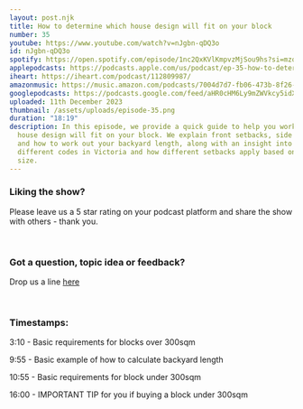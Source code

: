 ```yaml
---
layout: post.njk
title: How to determine which house design will fit on your block
number: 35
youtube: https://www.youtube.com/watch?v=nJgbn-qDQ3o
id: nJgbn-qDQ3o
spotify: https://open.spotify.com/episode/1nc2QxKVlKmpvzMjSou9hs?si=mzq27xo5QuyHUi3lPnIKhg
applepodcasts: https://podcasts.apple.com/us/podcast/ep-35-how-to-determine-which-house-design-will-fit/id1681936589?i=1000638111671
iheart: https://iheart.com/podcast/112809987/
amazonmusic: https://music.amazon.com/podcasts/7004d7d7-fb06-473b-8f26-8ce9992cac11
googlepodcasts: https://podcasts.google.com/feed/aHR0cHM6Ly9mZWVkcy5idXp6c3Byb3V0LmNvbS8yMTM5MTU1LnJzcw==
uploaded: 11th December 2023
thumbnail: /assets/uploads/episode-35.png
duration: "18:19"
description: In this episode, we provide a quick guide to help you work out if a
  house design will fit on your block. We explain front setbacks, side setbacks
  and how to work out your backyard length, along with an insight into the
  different codes in Victoria and how different setbacks apply based on your lot
  size.
---
```

### Liking the show?

Please leave us a 5 star rating on your podcast platform and share the show with others - thank you.

<br>

### Got a question, topic idea or feedback?

Drop us a line <a href="/contact" id="contact-us" target="_blank">here</a>

<br>

### Timestamps:

3:10 - Basic requirements for blocks over 300sqm

9:55 - Basic example of how to calculate backyard length

10:55 - Basic requirements for block under 300sqm

16:00 - IMPORTANT TIP for you if buying a block under 300sqm